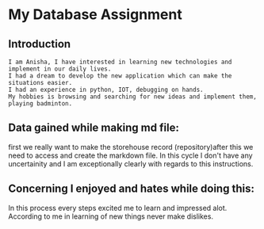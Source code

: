# My Database Assignment
## Introduction
    I am Anisha, I have interested in learning new technologies and implement in our daily lives.
    I had a dream to develop the new application which can make the situations easier.
    I had an experience in python, IOT, debugging on hands.
    My hobbies is browsing and searching for new ideas and implement them, playing badminton.
## Data gained while making md file:
first we really want to make the storehouse record (repository)after this we need to access and create the markdown file.
In this cycle I don't have any uncertainity and I am exceptionally clearly with regards to this instructions.
## Concerning I enjoyed and hates while doing this:
In this process every steps excited me to learn and impressed alot.
According to me in learning of new things never make dislikes. 


